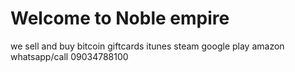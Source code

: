 # Welcome to Noble empire

we sell and buy bitcoin giftcards 
itunes
steam
google play 
amazon
whatsapp/call 09034788100

